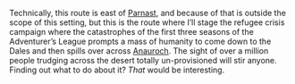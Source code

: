 
Technically, this route is east of [Parnast](Parnast.md), and because of that is outside the scope of this setting, but this is the route where I’ll stage the refugee crisis campaign where the catastrophes of the first three seasons of the Adventurer’s League prompts a mass of humanity to come down to the Dales and then spills over across [Anauroch](Anauroch.md). The sight of over a million people trudging across the desert totally un-provisioned will stir anyone. Finding out what to do about it? *That* would be interesting.
